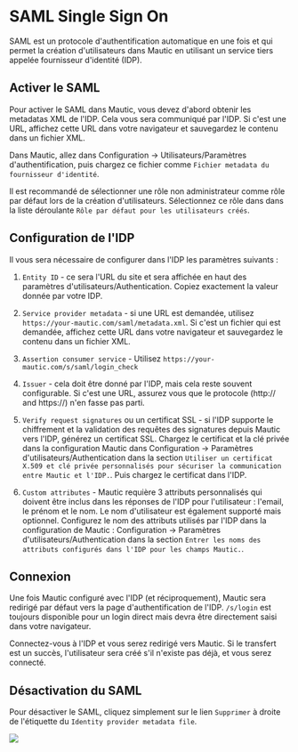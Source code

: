 # SAML Single Sign On

SAML est un protocole d'authentification automatique en une fois et qui permet la création d'utilisateurs dans Mautic en utilisant un service tiers appelée fournisseur d'identité (IDP).

## Activer le SAML

Pour activer le SAML dans Mautic, vous devez d'abord obtenir les metadatas XML de l'IDP. Cela vous sera communiqué par l'IDP. Si c'est une URL, affichez cette URL dans votre navigateur et sauvegardez le contenu dans un fichier XML.

Dans Mautic, allez dans Configuration -> Utilisateurs/Paramètres d'authentification, puis chargez ce fichier comme `Fichier metadata du fournisseur d'identité`.

Il est recommandé de sélectionner une rôle non administrateur comme rôle par défaut lors de la création d'utilisateurs. Sélectionnez ce rôle dans dans la liste déroulante `Rôle par défaut pour les utilisateurs créés`.

## Configuration de l'IDP

Il vous sera nécessaire de configurer dans l'IDP les paramètres suivants :

1) `Entity ID` - ce sera l'URL du site et sera affichée en haut des paramètres d'utilisateurs/Authentication. Copiez exactement la valeur donnée par votre IDP.

2) `Service provider metadata` - si une URL est demandée, utilisez `https://your-mautic.com/saml/metadata.xml`. Si c'est un fichier qui est demandée, affichez cette URL dans votre navigateur et sauvegardez le contenu dans un fichier XML.

3) `Assertion consumer service` - Utilisez `https://your-mautic.com/s/saml/login_check`

4) `Issuer` - cela doit être donné par l'IDP, mais cela reste souvent configurable. Si c'est une URL, assurez vous que le protocole (http:// and https://) n'en fasse pas parti.

5) `Verify request signatures` ou un certificat SSL - si l'IDP supporte le chiffrement et la validation des requêtes des signatures depuis Mautic vers l'IDP, générez un certificat SSL. Chargez le certificat et la clé privée dans la configuration Mautic dans Configuration ->  Paramètres d'utilisateurs/Authentication dans la section `Utiliser un certificat X.509 et clé privée personnalisés pour sécuriser la communication entre Mautic et l'IDP.`. Puis chargez le certificat dans l'IDP.

6) `Custom attributes` - Mautic requière 3 attributs personnalisés qui doivent être inclus dans les réponses de l'IDP pour l'utilisateur : l'email, le prénom et le nom. Le nom d'utilisateur est également supporté mais optionnel. Configurez le nom des attributs utilisés par l'IDP dans la configuration de Mautic : Configuration ->  Paramètres d'utilisateurs/Authentication dans la section `Entrer les noms des attributs configurés dans l'IDP pour les champs Mautic.`.

## Connexion
Une fois Mautic configuré avec l'IDP (et réciproquement), Mautic sera redirigé par défaut vers la page d'authentification de l'IDP. `/s/login` est toujours disponible pour un login direct mais devra être directement saisi dans votre navigateur.

Connectez-vous à l'IDP et vous serez redirigé vers Mautic. Si le transfert est un succès, l'utilisateur sera créé s'il n'existe pas déjà, et vous serez connecté.

## Désactivation du SAML
Pour désactiver le SAML, cliquez simplement sur le lien `Supprimer` à droite de l'étiquette du `Identity provider metadata file`.  

![](/authentication/media/saml.png)
